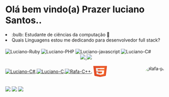 # Olá bem vindo(a) Prazer luciano Santos..
 <li> :bulb: Estudante de ciências da computação 🎒
  
 <li> Quais Linguagens estou me dedicando para desenvolvedor full stack?
 <div style="display: inline_block"><br>
  <img align="center" alt="Luciano-Ruby" height="50" width="70"  src="https://img.shields.io/badge/Ruby-CC342D?style=for-the-badge&logo=ruby&logoColor=whitek">
  <img align="center" alt="Luciano-PHP" height="50" width="70"  src="https://img.shields.io/badge/PHP-777BB4?style=for-the-badge&logo=php&logoColor=white">
  <img align="center" alt="Luciano-javascript" height="50" width="70"  src="https://img.shields.io/badge/JavaScript-F7DF1E?style=forthebadge&logo=javascript&logoColor=black">
  <img align="center" alt="Luciano-C#" height="50" width="70"  src="https://img.shields.io/badge/Python-14354C?style=for-the-badge&logo=python&logoColor=white">
</div>
 
<div align="center">
  <a href="https://github.com/LucianoSantos2000">
  <img height="180em" src="https://github-readme-stats.vercel.app/api?username=LucianoSantos2000&show_icons=true&theme=cobalt&include_all_commits=true&count_private=true"/>
  <img height="180em" src="https://github-readme-stats.vercel.app/api/top-langs/?username=LucianoSantos2000&layout=compact&langs_count=7&theme=cobalt"/>
</div>
<div style="display: inline_block"><br>
  <img align="center" alt="Luciano-C#" height="35" width="50" src="https://img.shields.io/badge/C-9c0059?style=for-the-badge&logo=c&logoColor=black">
  <img align="center" alt="Luciano-C" height="35" width="50" src="https://img.shields.io/badge/C%23-837b00?style=for-the-badge&logo=c-sharp&logoColor=white">
  <img align="center" alt="Rafa-C++" height="35" width="50" src="https://img.shields.io/badge/C%2B%2B-833a00?style=for-the-badge&logo=c%2B%2B&logoColor=white">
  <img align="center" alt="Rafa-HTML" height="35" width="50" src="https://raw.githubusercontent.com/devicons/devicon/master/icons/html5/html5-original.svg">
  <img align="right" alt="Rafa-pic" height="150" style="border-radius:50px;" src="https://img.freepik.com/vetores-gratis/homem-negro-ilustrado-usando-telefone-celular_53876-37256.jpg?t=st=1649305850~exp=1649306450~hmac=b07c606519600fd79c5063671bc13be0912bd35d5d4767e3e59962505ec8c8df&w=740">
</div>
  
  ##
<div> 
 <a href="https://discord.com/channels/@lucianoSantos3" target="_blank"><img src="https://img.shields.io/badge/Discord-7289DA?style=for-the-badge&logo=discord&logoColor=white" target="_blank"></a> 
  <a href = "mailto:Lucianomoreirajr2000@outlook.com"><img src="https://img.shields.io/badge/Microsoft_Outlook-0078D4?style=for-the-badge&logo=microsoft-outlook&logoColor=white" target="_blank"></a>
  <a href="https://www.linkedin.com/in/luciano-santos-165976233/" target="_blank"><img src="https://img.shields.io/badge/-LinkedIn-%230077B5?style=for-the-badge&logo=linkedin&logoColor=white" target="_blank"></a> 
